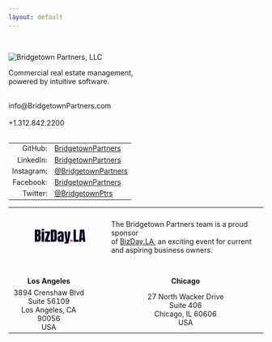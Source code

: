 ```yaml
---
layout: default
---
```

&nbsp;<br/>

<img src="/images/bridgetown_partners_logo.png" width="400" alt="Bridgetown Partners, LLC" title="Bridgetown Partners, LLC">

<p>
Commercial real estate management,<br/>
powered by intuitive software.<br/>
&nbsp;<br/>
</p>

<p>
info@BridgetownPartners.com<br/>
&nbsp;<br/>
+1.312.842.2200<br/>
&nbsp;<br/>
<center>
<table>
<tr><td align="right">
GitHub:</td><td align="left"><a href="https://github.com/bridgetownpartners">BridgetownPartners</a><br/></td></tr>
<tr><td align="right">
LinkedIn:</td><td align="left"><a href="https://www.linkedin.com/company/bridgetownpartners">BridgetownPartners</a><br/></td></tr>
<tr><td align="right">
Instagram:</td><td align="left"><a href="https://instagram.com/bridgetownpartners">@BridgetownPartners</a><br/></td></tr>
<tr><td align="right">
Facebook:</td><td align="left"><a href="https://facebook.com/BridgetownPartners">BridgetownPartners</a><br/></td></tr>
<tr><td align="right">
Twitter:</td><td align="left"><a href="https://twitter.com/BridgetownPtrs">@BridgetownPtrs</a><br/></td></tr>
</table>
</center>
</p>
<center>
<table>
<tr>
<td>
&nbsp;
</td>
</tr>
<tr>
<td align="right">
<a href="https://BizDay.LA"><img src="/images/BizDayLA.png" width="100" alt="BizDay.LA - An exciting event for current and aspiring business owners." title="BizDay.LA - An exciting event for current and aspiring business owners." ></a>
</td>
<td>
</td>
<td align="left">
The Bridgetown Partners team is a proud sponsor<br/>of <a href="https://BizDay.LA">BizDay.LA</a>, an exciting event for current<br/>
and aspiring business owners.
</td>
</tr>
<tr>
<td>
&nbsp;<br/>
&nbsp;<br/>
</td>
</tr>
<tr><td align="center">
<b>Los Angeles</b></td>
<td>&nbsp;&nbsp;&nbsp;&nbsp;&nbsp;&nbsp;</td>
<td align="center">
<b>Chicago</b></td>
</tr>
<tr>
<td align="center">
3894 Crenshaw Blvd<br/>
Suite 56109<br/>
Los Angeles, CA 90056<br/>
USA</td>
<td>&nbsp;&nbsp;&nbsp;&nbsp;&nbsp;&nbsp;</td>
<td align="center">27 North Wacker Drive<br/>
Suite 406<br/>
Chicago, IL 60606<br/>
USA</td>
</tr>
</table>
</center>
&nbsp;<br/>
&nbsp;<br/>
&nbsp;<br/>
